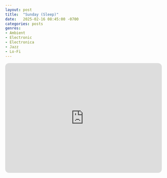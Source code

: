 ```yaml
---
layout: post
title:  "Sunday (Sleep)"
date:   2025-02-16 08:45:00 -0700
categories: posts
genres:
- Ambient
- Electronic
- Electronica
- Jazz
- Lo-Fi
---
```

<iframe style="border-radius:12px" src="https://open.spotify.com/embed/playlist/6AosgHkBa5rLTJapIl9FXq?utm_source=generator" width="100%" height="352" frameBorder="0" allowfullscreen="" allow="autoplay; clipboard-write; encrypted-media; fullscreen; picture-in-picture" loading="lazy"></iframe>
